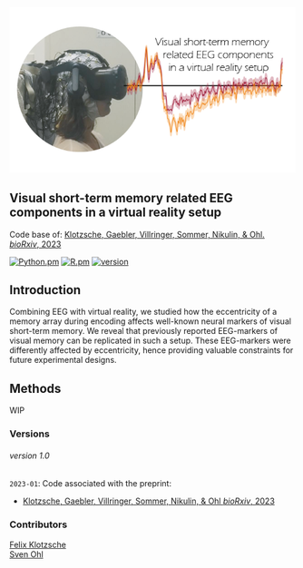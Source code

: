 

![VME](./VMECover.png)

<h2>Visual short-term memory related EEG components in a virtual reality setup</h2>
Code base of: <a href="https://elifesciences.org/articles/64812"> Klotzsche, Gaebler, Villringer, Sommer, Nikulin, & Ohl. <i>bioRxiv</i>, 2023</a><br>

[![Python.pm](https://img.shields.io/badge/python->3.6-brightgreen.svg?maxAge=259200)](#)
[![R.pm](https://img.shields.io/badge/R->4.1-informational.svg?maxAge=259200)](#)
[![version](https://img.shields.io/badge/version-1.0-yellow.svg?maxAge=259200)](#)

<h2>Introduction</h2>

Combining EEG with virtual reality, we studied how the eccentricity of a memory array during encoding affects well-known neural markers of visual short-term memory. We reveal that previously reported EEG-markers of visual memory can be replicated in such a setup. These EEG-markers were differently affected by eccentricity, hence providing valuable constraints for future experimental designs.


<h2>Methods</h2>

WIP

<h3>Versions</h3>

###### version 1.0
`2023-01`: Code associated with the preprint:
* <a href="https:<put_arXivlink_here"> Klotzsche, Gaebler, Villringer, Sommer, Nikulin, & Ohl <i>bioRxiv</i>, 2023</a>

<h3>Contributors</h3>
<a href="https://github.com/eioe">Felix Klotzsche</a><br>
<a href="https://svenohl.wordpress.com/">Sven Ohl</a>
